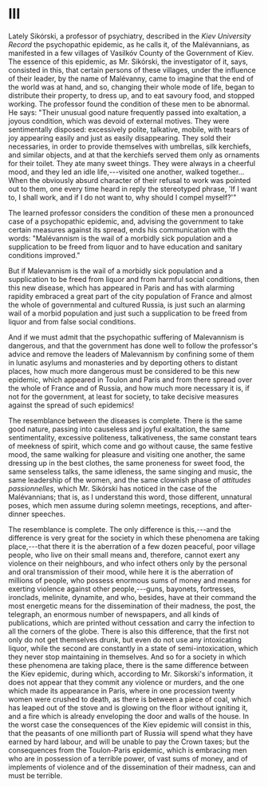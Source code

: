 # III

Lately Sikórski, a professor of psychiatry, described in the *Kiev University Record* the psychopathic epidemic, as he calls it, of the Malévannians, as manifested in a few villages of Vasilkóv County of the Government of Kiev. The essence of this epidemic, as Mr. Sikórski, the investigator of it, says, consisted in this, that certain persons of these villages, under the influence of their leader, by the name of Malévanny, came to imagine that the end of the world was at hand, and so, changing their whole mode of life, began to distribute their property, to dress up, and to eat savoury food, and stopped working. The professor found the condition of these men to be abnormal. He says: "Their unusual good nature frequently passed into exaltation, a joyous condition, which was devoid of external motives. They were sentimentally disposed: excessively polite, talkative, mobile, with tears of joy appearing easily and just as easily disappearing. They sold their necessaries, in order to provide themselves with umbrellas, silk kerchiefs, and similar objects, and at that the kerchiefs served them only as ornaments for their toilet. They ate many sweet things. They were always in a cheerful mood, and they led an idle life,---visited one another, walked together... When the obviously absurd character of their refusal to work was pointed out to them, one every time heard in reply the stereotyped phrase, 'If I want to, I shall work, and if I do not want to, why should I compel myself?'"

The learned professor considers the condition of these men a pronounced case of a psychopathic epidemic, and, advising the government to take certain measures against its spread, ends his communication with the words: "Malévannism is the wail of a morbidly sick population and a supplication to be freed from liquor and to have education and sanitary conditions improved."

But if Malevannism is the wail of a morbidly sick population and a supplication to be freed from liquor and from harmful social conditions, then this new disease, which has appeared in Paris and has with alarming rapidity embraced a great part of the city population of France and almost the whole of governmental and cultured Russia, is just such an alarming wail of a morbid population and just such a supplication to be freed from liquor and from false social conditions.

And if we must admit that the psychopathic suffering of Malevannism is dangerous, and that the government has done well to follow the professor's advice and remove the leaders of Malevannism by confining some of them in lunatic asylums and monasteries and by deporting others to distant places, how much more dangerous must be considered to be this new epidemic, which appeared in Toulon and Paris and from there spread over the whole of France and of Russia, and how much more necessary it is, if not for the government, at least for society, to take decisive measures against the spread of such epidemics!

The resemblance between the diseases is complete. There is the same good nature, passing into causeless and joyful exaltation, the same sentimentality, excessive politeness, talkativeness, the same constant tears of meekness of spirit, which come and go without cause, the same festive mood, the same walking for pleasure and visiting one another, the same dressing up in the best clothes, the same proneness for sweet food, the same senseless talks, the same idleness, the same singing and music, the same leadership of the women, and the same clownish phase of *attitudes passionnelles*, which Mr. Sikórski has noticed in the case of the Malévannians; that is, as I understand this word, those different, unnatural poses, which men assume during solemn meetings, receptions, and after-dinner speeches.

The resemblance is complete. The only difference is this,---and the difference is very great for the society in which these phenomena are taking place,---that there it is the aberration of a few dozen peaceful, poor village people, who live on their small means and, therefore, cannot exert any violence on their neighbours, and who infect others only by the personal and oral transmission of their mood, while here it is the aberration of millions of people, who possess enormous sums of money and means for exerting violence against other people,---guns, bayonets, fortresses, ironclads, melinite, dynamite, and who, besides, have at their command the most energetic means for the dissemination of their madness, the post, the telegraph, an enormous number of newspapers, and all kinds of publications, which are printed without cessation and carry the infection to all the corners of the globe. There is also this difference, that the first not only do not get themselves drunk, but even do not use any intoxicating liquor, while the second are constantly in a state of semi-intoxication, which they never stop maintaining in themselves. And so for a society in which these phenomena are taking place, there is the same difference between the Kíev epidemic, during which, according to Mr. Sikorski's information, it does not appear that they commit any violence or murders, and the one which made its appearance in Paris, where in one procession twenty women were crushed to death, as there is between a piece of coal, which has leaped out of the stove and is glowing on the floor without igniting it, and a fire which is already enveloping the door and walls of the house. In the worst case the consequences of the Kíev epidemic will consist in this, that the peasants of one millionth part of Russia will spend what they have earned by hard labour, and will be unable to pay the Crown taxes; but the consequences from the Toulon-Paris epidemic, which is embracing men who are in possession of a terrible power, of vast sums of money, and of implements of violence and of the dissemination of their madness, can and must be terrible.
